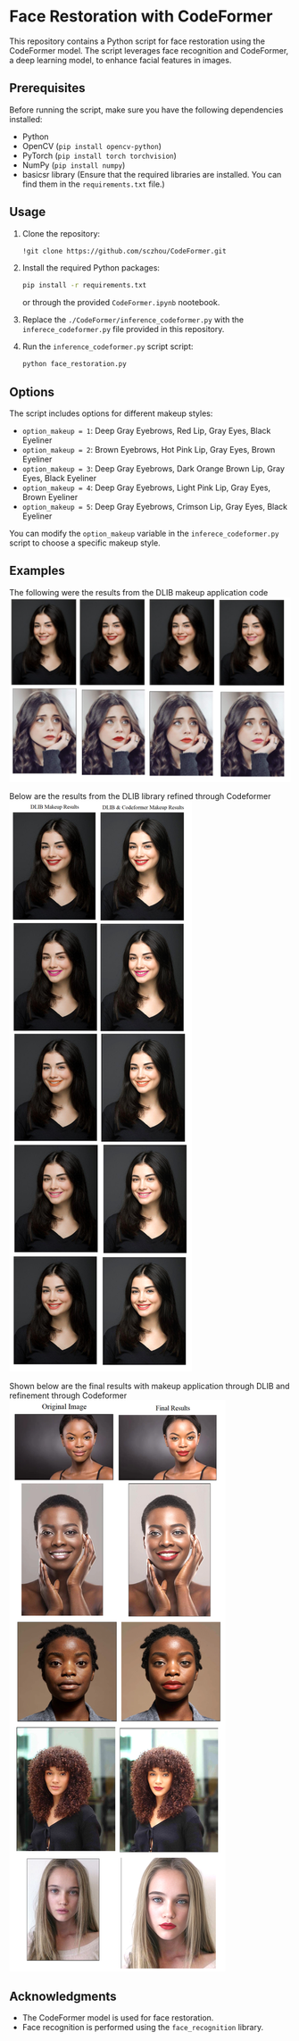 # Face Restoration with CodeFormer

This repository contains a Python script for face restoration using the CodeFormer model. The script leverages face recognition and CodeFormer, a deep learning model, to enhance facial features in images.

## Prerequisites

Before running the script, make sure you have the following dependencies installed:

- Python
- OpenCV (`pip install opencv-python`)
- PyTorch (`pip install torch torchvision`)
- NumPy (`pip install numpy`)
- basicsr library (Ensure that the required libraries are installed. You can find them in the `requirements.txt` file.)

## Usage

1. Clone the repository:

    ```bash
    !git clone https://github.com/sczhou/CodeFormer.git
    ```

2. Install the required Python packages:

    ```bash
    pip install -r requirements.txt
    ```
    or through the provided `CodeFormer.ipynb` nootebook.
   
3. Replace the `./CodeFormer/inference_codeformer.py` with the `inferece_codeformer.py` file provided in this repository.
  
4. Run the `inference_codeformer.py` script script:

    ```python
    python face_restoration.py
    ```
## Options

The script includes options for different makeup styles:

- `option_makeup = 1`: Deep Gray Eyebrows, Red Lip, Gray Eyes, Black Eyeliner
- `option_makeup = 2`: Brown Eyebrows, Hot Pink Lip, Gray Eyes, Brown Eyeliner
- `option_makeup = 3`: Deep Gray Eyebrows, Dark Orange Brown Lip, Gray Eyes, Black Eyeliner
- `option_makeup = 4`: Deep Gray Eyebrows, Light Pink Lip, Gray Eyes, Brown Eyeliner
- `option_makeup = 5`: Deep Gray Eyebrows, Crimson Lip, Gray Eyes, Black Eyeliner

You can modify the `option_makeup` variable in the `inferece_codeformer.py` script to choose a specific makeup style.

## Examples
The following were the results from the DLIB makeup application code
![dlib_results](https://github.com/ZainabZaman/FaceEnhancementAndMakeup/blob/08a563cfbea6b3b612cbfd9092e218a4b7a30e9d/examples/results_makeup_dlib.png)

Below are the results from the DLIB library refined through Codeformer
![dlib_results](https://github.com/ZainabZaman/FaceEnhancementAndMakeup/blob/0030dd746c4401b59bd4e8d3453aee77305f2c0e/examples/results_makeup_refined.png)

Shown below are the final results with makeup application through DLIB and refinement through Codeformer
![dlib_results](https://github.com/ZainabZaman/FaceEnhancementAndMakeup/blob/0030dd746c4401b59bd4e8d3453aee77305f2c0e/examples/final_results.png)

## Acknowledgments

- The CodeFormer model is used for face restoration.
- Face recognition is performed using the `face_recognition` library.



